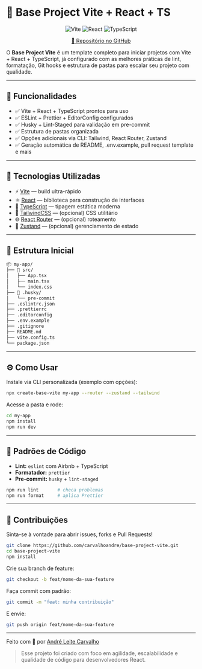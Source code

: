 # 🧱 Base Project Vite + React + TS

<p align="center">
  <img src="https://img.shields.io/badge/vite-%23646CFF.svg?style=for-the-badge&logo=vite&logoColor=white" alt="Vite" />
  <img src="https://img.shields.io/badge/react-%2320232a.svg?style=for-the-badge&logo=react&logoColor=%2361DAFB" alt="React" />
  <img src="https://img.shields.io/badge/typescript-%23007ACC.svg?style=for-the-badge&logo=typescript&logoColor=white" alt="TypeScript" />
</p>

<p align="center">
  <a href="https://github.com/carvalhoandre/base-project-vite" target="_blank">
    📁 Repositório no GitHub
  </a>
</p>

O **Base Project Vite** é um template completo para iniciar projetos com Vite + React + TypeScript, já configurado com as melhores práticas de lint, formatação, Git hooks e estrutura de pastas para escalar seu projeto com qualidade.

---

## 🚀 Funcionalidades

- ✅ Vite + React + TypeScript prontos para uso
- ✅ ESLint + Prettier + EditorConfig configurados
- ✅ Husky + Lint-Staged para validação em pre-commit
- ✅ Estrutura de pastas organizada
- ✅ Opções adicionais via CLI: Tailwind, React Router, Zustand
- ✅ Geração automática de README, .env.example, pull request template e mais

---

## 🧰 Tecnologias Utilizadas

- ⚡ [Vite](https://vitejs.dev/) — build ultra-rápido
- ⚛️ [React](https://reactjs.org/) — biblioteca para construção de interfaces
- 🔷 [TypeScript](https://www.typescriptlang.org/) — tipagem estática moderna
- 🎨 [TailwindCSS](https://tailwindcss.com/) — (opcional) CSS utilitário
- 🌐 [React Router](https://reactrouter.com/) — (opcional) roteamento
- 🧠 [Zustand](https://zustand-demo.pmnd.rs/) — (opcional) gerenciamento de estado

---

## 📂 Estrutura Inicial

```bash
📦 my-app/
├── 📂 src/
│   ├── App.tsx
│   ├── main.tsx
│   └── index.css
├── 📂 .husky/
│   └── pre-commit
├── .eslintrc.json
├── .prettierrc
├── .editorconfig
├── .env.example
├── .gitignore
├── README.md
├── vite.config.ts
└── package.json
```

---

## ⚙️ Como Usar

Instale via CLI personalizada (exemplo com opções):

```bash
npx create-base-vite my-app --router --zustand --tailwind
```

Acesse a pasta e rode:

```bash
cd my-app
npm install
npm run dev
```

---

## 📏 Padrões de Código

- **Lint:** `eslint` com Airbnb + TypeScript
- **Formatador:** `prettier`
- **Pre-commit:** `husky` + `lint-staged`

```bash
npm run lint       # checa problemas
npm run format     # aplica Prettier
```

---

## 🤝 Contribuições

Sinta-se à vontade para abrir issues, forks e Pull Requests!

```bash
git clone https://github.com/carvalhoandre/base-project-vite.git
cd base-project-vite
npm install
```

Crie sua branch de feature:
```bash
git checkout -b feat/nome-da-sua-feature
```

Faça commit com padrão:
```bash
git commit -m "feat: minha contribuição"
```

E envie:
```bash
git push origin feat/nome-da-sua-feature
```

---

Feito com 💙 por [André Leite Carvalho](https://andreleitecarvalho.space/)

> Esse projeto foi criado com foco em agilidade, escalabilidade e qualidade de código para desenvolvedores React.

